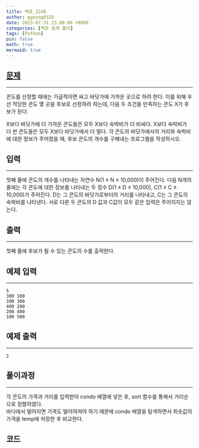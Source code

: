 ```yaml
---
title: 백준_2246
author: ggsong0328
date: 2023-07-31 23:00:00 +0800
categories: [백준 문제 풀이]
tags: [Python]
pin: false
math: true
mermaid: true
---
```


## __[문제](https://www.acmicpc.net/problem/2246)__
***
콘도를 선정할 때에는 가급적이면 싸고 바닷가에 가까운 곳으로 하려 한다. 이를 위해 우선 적당한 콘도 몇 곳을 후보로 선정하려 하는데, 다음 두 조건을 만족하는 콘도 X가 후보가 된다.

X보다 바닷가에 더 가까운 콘도들은 모두 X보다 숙박비가 더 비싸다.
X보다 숙박비가 더 싼 콘도들은 모두 X보다 바닷가에서 더 멀다.
각 콘도의 바닷가에서의 거리와 숙박비에 대한 정보가 주어졌을 때, 후보 콘도의 개수를 구해내는 프로그램을 작성하시오.

## __입력__
***
첫째 줄에 콘도의 개수를 나타내는 자연수 N(1 ≤ N ≤ 10,000)이 주어진다. 다음 N개의 줄에는 각 콘도에 대한 정보를 나타내는 두 정수 D(1 ≤ D ≤ 10,000), C(1 ≤ C ≤ 10,000)가 주어진다. D는 그 콘도의 바닷가로부터의 거리를 나타내고, C는 그 콘도의 숙박비를 나타낸다. 서로 다른 두 콘도의 D 값과 C값이 모두 같은 입력은 주어지지는 않는다.

## __출력__
***
첫째 줄에 후보가 될 수 있는 콘도의 수를 출력한다.

## 예제 입력
***
    5
    300 100
    100 300
    400 200
    200 400
    100 500

## 예제 출력
***
    2

## __풀이과정__
***
각 콘도의 가격과 거리를 입력받아 condo 배열에 넣은 후, sort 함수를 통해서 거리순으로 정렬하였다.<br>
바다에서 멀어지면 가격도 떨어여져야 하기 때문에 condo 배열을 탐색하면서 최솟값의 가격을 temp에 저장한 후 비교한다.

## __코드__
<script src="https://gist.github.com/ggsong0328/0a55054fb9d1a6e0e78c63f2670ca54e.js"></script>